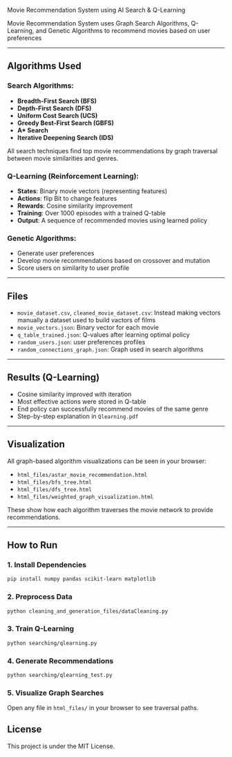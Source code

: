 Movie Recommendation System using AI Search & Q-Learning


Movie Recommendation System uses Graph Search Algorithms, Q-Learning, and Genetic Algorithms to recommend movies based on user preferences


---


##  Algorithms Used

### Search Algorithms:
- **Breadth-First Search (BFS)**
- **Depth-First Search (DFS)**
- **Uniform Cost Search (UCS)**
- **Greedy Best-First Search (GBFS)**
- **A\* Search**
- **Iterative Deepening Search (IDS)**

All search techniques find top movie recommendations by graph traversal between movie similarities and genres.

###  Q-Learning (Reinforcement Learning):
- **States**: Binary movie vectors (representing features)
- **Actions**: flip Bit to change features
- **Rewards**: Cosine similarity improvement
- **Training**: Over 1000 episodes with a trained Q-table
- **Output**: A sequence of recommended movies using learned policy

### Genetic Algorithms:
- Generate user preferences 
- Develop movie recommendations based on crossover and mutation
- Score users on similarity to user profile

---

## Files

- `movie_dataset.csv`, `cleaned_movie_dataset.csv`: Instead making vectors manually a dataset used to build vactors of films 
- `movie_vectors.json`: Binary vector for each movie
- `q_table_trained.json`: Q-values after learning optimal policy
- `random_users.json`: user preferences profiles
- `random_connections_graph.json`: Graph used in search algorithms

---

## Results (Q-Learning)

- Cosine similarity improved with iteration
- Most effective actions were stored in Q-table
- End policy can successfully recommend movies of the same genre
- Step-by-step explanation in `Qlearning.pdf`


---

## Visualization

All graph-based algorithm visualizations can be seen in your browser:

- `html_files/astar_movie_recommendation.html`
- `html_files/bfs_tree.html`
- `html_files/dfs_tree.html`
- `html_files/weighted_graph_visualization.html`

These show how each algorithm traverses the movie network to provide recommendations.

---

## How to Run

### 1. Install Dependencies

```bash
pip install numpy pandas scikit-learn matplotlib
```

### 2. Preprocess Data

```bash
python cleaning_and_generation_files/dataCleaning.py
```

### 3. Train Q-Learning

```bash
python searching/qlearning.py
```

### 4. Generate Recommendations

```bash
python searching/qlearning_test.py
```

### 5. Visualize Graph Searches

Open any file in `html_files/` in your browser to see traversal paths.


## License

This project is under the MIT License.
